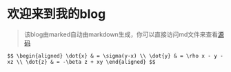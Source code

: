 欢迎来到我的blog
==================

> 该blog由marked自动由markdown生成，你可以直接访问md文件来查看[源码](README.md)

`
$$
 \begin{aligned}
 \dot{x} & = \sigma(y-x) \\
 \dot{y} & = \rho x - y - xz \\
 \dot{z} & = -\beta z + xy
 \end{aligned}
$$
`
